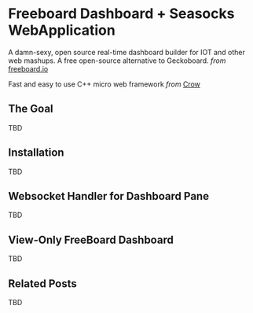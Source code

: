 # Freeboard Dashboard + Seasocks WebApplication

A damn-sexy, open source real-time dashboard builder for IOT and other web mashups. A free open-source alternative to Geckoboard. _from_ [freeboard.io](http://freeboard.io) 

Fast and easy to use C++ micro web framework  _from_ [Crow](https://github.com/ipkn/crow)

## The Goal

TBD

## Installation

TBD

## Websocket Handler for Dashboard Pane

TBD

## View-Only FreeBoard Dashboard

TBD

## Related Posts

TBD
